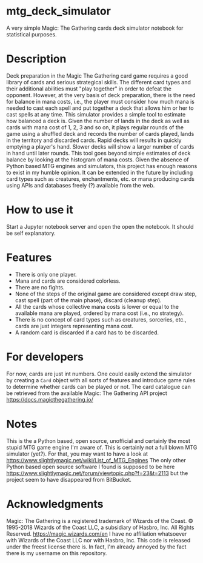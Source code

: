 # mtg_deck_simulator
A very simple Magic: The Gathering cards deck simulator notebook for statistical purposes.

# Description
Deck preparation in the Magic The Gathering card game requires a good library of cards and serious strategical skills.
The different card types and their additional abilities must "play together" in order to defeat the opponent.
However, at the very basis of deck preparation, there is the need for balance in mana costs, i.e., the player must consider how much mana is needed to cast each spell and put together a deck that allows him or her to cast spells at any time.
This simulator provides a simple tool to estimate how balanced a deck is.
Given the number of lands in the deck as well as cards with mana cost of 1, 2, 3 and so on, it plays regular rounds of the game using a shuffled deck and records the number of cards played, lands in the territory and discarded cards.
Rapid decks will results in quickly emptying a player's hand.
Slower decks will show a larger number of cards in hand until later rounds.
This tool goes beyond simple estimates of deck balance by looking at the histogram of mana costs.
Given the absence of Python based MTG engines and simulators, this project has enough reasons to exist in my humble opinion.
It can be extended in the future by including card types such as creatures, enchantments, etc. or mana producing cards using APIs and databases freely (?) available from the web.

# How to use it
Start a Jupyter notebook server and open the open the notebook.
It should be self explanatory.

# Features
- There is only one player.
- Mana and cards are considered colorless.
- There are no fights.
- None of the steps of the original game are considered except draw step, cast spell (part of the main phase), discard (cleanup step).
- All the cards whose collective mana costs is lower or equal to the available mana are played, ordered by mana cost (i.e., no strategy).
- There is no concept of card types such as creatures, sorceries, etc., cards are just integers representing mana cost.
- A random card is discarded if a card has to be discarded.

# For developers
For now, cards are just int numbers.
One could easily extend the simulator by creating a `Card` object with all sorts of features and introduce game rules to determine whether cards can be played or not.
The card catalogue can be retrieved from the available Magic: The Gathering API project https://docs.magicthegathering.io/

# Notes
This is the a Python based, open source, unofficial and certainly the most stupid MTG game engine I'm aware of.
This is certainly not a full blown MTG simulator (yet?).
For that, you may want to have a look at https://www.slightlymagic.net/wiki/List_of_MTG_Engines
The only other Python based open source software I found is supposed to be here https://www.slightlymagic.net/forum/viewtopic.php?f=23&t=2113 but the project seem to have disappeared from BitBucket.

# Acknowledgments
Magic: The Gathering is a registered trademark of Wizards of the Coast.
© 1995-2018 Wizards of the Coast LLC, a subsidiary of Hasbro, Inc. All Rights Reserved.
https://magic.wizards.com/en
I have no affiliation whatsoever with Wizards of the Coast LLC nor with Hasbro, Inc.
This code is released under the freest license there is.
In fact, I'm already annoyed by the fact there is my username on this repository.
